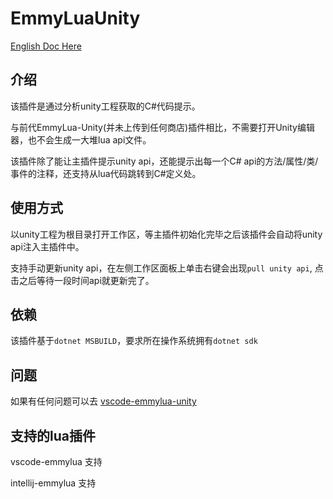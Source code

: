 # EmmyLuaUnity

[English Doc Here](README_EN.md)

## 介绍

该插件是通过分析unity工程获取的C#代码提示。

与前代EmmyLua-Unity(并未上传到任何商店)插件相比，不需要打开Unity编辑器，也不会生成一大堆lua api文件。

该插件除了能让主插件提示unity api，还能提示出每一个C# api的方法/属性/类/事件的注释，还支持从lua代码跳转到C#定义处。

## 使用方式

以unity工程为根目录打开工作区，等主插件初始化完毕之后该插件会自动将unity api注入主插件中。

支持手动更新unity api，在左侧工作区面板上单击右键会出现`pull unity api`, 点击之后等待一段时间api就更新完了。

## 依赖

该插件基于`dotnet MSBUILD`，要求所在操作系统拥有`dotnet sdk`

## 问题

如果有任何问题可以去 [vscode-emmylua-unity](https://github.com/CppCXY/VSCode-EmmyLua-Unity)

## 支持的lua插件

vscode-emmylua 支持

intellij-emmylua 支持
